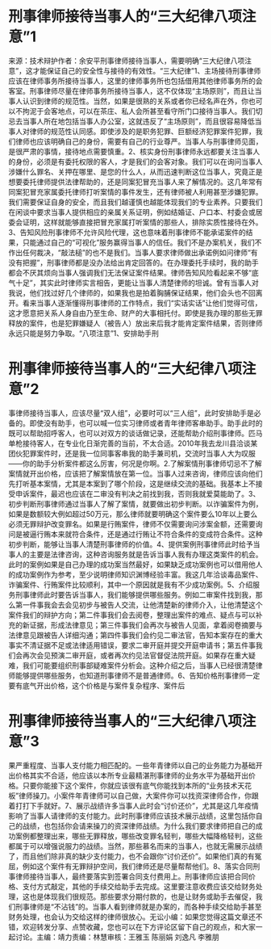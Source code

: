 # 刑事律师接待当事人的“三大纪律八项注意”1

来源：技术辩护作者：余安平刑事律师接待当事人，需要明确“三大纪律八项注意”，这才能保证自己的安全性与接待的有效性。“三大纪律”1、主场接待刑事律师应该在律师事务所接待当事人，这里的律师事务所也包括借用其他律师事务所的会客室。刑事律师尽量在律师事务所接待当事人，这不仅体现“主场原则”，而且让当事人认识到律师的规范性。当然，如果是很熟的关系或者你已经名声在外，你也可以不拘泥于会客地点，可以在茶庄、私人会所甚至看守所门口接待当事人。我们切忌去当事人所在地包括当事人办公室，这就违反了“主场原则”，而且很容易降低当事人对律师的规范性认同感。即使涉及的是职务犯罪、巨额经济犯罪案件犯罪，我们律师也应该明确自己的身份，需要有自己的行业尊严。当事人与刑事律师见面，是很严肃的事情，接待地点需要慎重。2、核实身份刑事律师永远都要关注当事人的身份，必须是有委托权限的客人，才是我们的会客对象。我们可以在询问当事人涉嫌什么罪名、关押在哪里、是您的什么人，从而迅速判断这位当事人，究竟正是想要委托律师提供法律帮助的，还是同案犯冒充当事人来了解情况的。这几年常有同案犯冒充家属委托律师打听案情的事件发生，还有律师被人利用甚至涉嫌犯罪。我们需要保证自身的安全，而且我们越谨慎也越能体现我们的专业素养。只要我们在闲谈中要求当事人提供相应的亲属关系证明，例如结婚证、户口本、村委会或居委会证明，这样就能够直接把冒充家属打听案情的那些人，排除实质性接待在外。3、告知风险刑事律师不允许风险代理，这也意味着刑事律师不能承诺案件的结果，只能通过自己的“可视化”服务赢得当事人的信任。我们不是办案机关，我们不作出任何裁决，“敲法槌”的也不是我们。当事人要求律师做出承诺例如问律师“有没有把握”，刑事律师都是没办法给出肯定回答的。在办理委托手续时，我的助手都会不厌其烦向当事人强调我们无法保证案件结果。律师告知风险看起来不够“底气十足”，其实此时律师实言相告，更能让当事人清楚律师的坦诚。曾有当事人对我说，他们找过好几个律师的，如果我也是拍着胸脯保证结果，他们会头也不回离开。看来当事人逐渐懂得刑事律师的工作特点，我们“实话实话”让他们觉得可信，这才愿意把关系人身自由乃至生命、财产的大事相托付。即使是我办理的那些无罪释放的案件，也是犯罪嫌疑人（被告人）放出来后我才能肯定案件结果，否则律师永远只能是努力争取。“八项注意”1、安排助手刑

# 刑事律师接待当事人的“三大纪律八项注意”2

事律师接待当事人，应该尽量“双人组”，必要时可以“三人组”，此时安排助手是必备的。即使没有助手，也可以喊一位实习律师或者青年律师客串助手。助手此时的既可以帮助招呼客人，也可以对双方的谈话做记录，还能帮助介绍刑事律师。匹马单枪接待客人，在专业化日渐完善的当前，不太合适。2010年我去龙川县洽谈某团伙犯罪案件时，还是我一位同事客串我的助手兼司机，交流时当事人大为叹服——你的助手分析案件都这么厉害，何况是你啊。2.了解案情刑事律师切忌不了解案情就开出价格，应该把了解案情放在第一位。当事人过来咨询，律师应该向他们先打听基本案情，尤其是本案到了哪个阶段，这是继续交流的基础。我基本上不接受申诉案件，最迟也应该在二审没有判决之前找到我，否则我就爱莫能助了。3、初步判断刑事律师通过当事人了解了案情，就要做出初步判断。以诈骗案件为例，如果是数额较大例如超过50万元，那么律师就要明确这个案件要么10年以上要么必须无罪辩护改变罪名。如果是行贿案件，律师不仅需要询问涉案金额，还需要询问是被逼行贿本来就符合条件，还是通过行贿让不符合条件的变成符合条件。这种初步判断，能够让当事人清楚刑事律师的价值。4、提供案例刑事律师此时给予当事人的主要是法律咨询，这种咨询服务就是告诉当事人我有办理这类案件的机会。此时的案例如果是自己办理的成功案当然最好，如果缺乏成功案例也可以借用他人的成功案例作为参考，至少说明律师知识渊博经验丰富。我这几年洽谈毒品案件、诈骗案件、行贿案件比较顺利，其中一个原因就是我有不少成功案例。5、介绍服务刑事律师此时要告诉当事人，我们能够提供哪些服务。例如二审案件找到我，那么第一件事我会去会见初步与被告人交流，让他清楚新的律师介入，让他清楚这个案件我们的辩护方向；第二件事我们会去阅卷，整理出案件的难点、疑点与可以补充的新证据，形成法律意见；第三件事我们会再次与被告人见面，拿着阅卷摘要与法律意见跟被告人详细沟通；第四件事我们会约见二审法官，告知本案存在的重大事实不清证据不足或法律适用错误，要求二审开庭并提交开庭申请书；第五件事我们会再次会见预演二审开庭，或者再次约见法官督促法院开庭。如果存在重大疑难，我们可能要组织刑事部疑难案件分析会。这种介绍之后，当事人已经很清楚律师能够提供哪些服务，也知道刑事律师不是普通律师。6、告知价格刑事律师一定要有底气开出价格，这个价格是与案件复杂程序、案件后

# 刑事律师接待当事人的“三大纪律八项注意”3

果严重程度、当事人支付能力相匹配的。一些年青律师以自己的业务能力为基础开出价格其实不合适，他应该以本所专业最精湛刑事律师的业务水平为基础开出价格。只要你能接下这个案件，你就应该很有底气你能找到本所的“业务技术天花板”律师操刀。小案件年青律师可以自己做，大案件你可以找资深律师合作，你跟着打打下手就好。7、展示战绩许多当事人此时会“讨价还价”，尤其是这几年疫情影响了当事人请律师的支付能力。此时刑事律师应该技术展示战绩，这里包括你自己的战绩，也包括你会请来操刀的资深律师战绩。为什么我们要求律师把自己的成功案例都整理出来，哪些无罪释放，哪些改变罪名轻判，哪些大幅降格轻判，这些都属于可以增强说服力的战绩。当然，那些慕名而来的当事人，也就无需展示战绩了，而且他们除非真的缺少支付能力，也不会跟你“讨价还价”。如果他们真的有冤屈，例如这个案件有无罪辩护空间，我们律师还是尽量帮帮他们。8、落实合同刑事律师接待当事人，最终要落实到签署合同支付费用上。刑事律师应该把合同价格、支付方式敲定，其他的手续交给助手去完成。这里要注意收费应该交给财务处理，这也是体现我们很规范。那些要求分期付款的，也是让财务或助手去催促，我们刑事律师是“不沾钱”的。当事人看到律师就是办案的，而各种手续交给助手甚至财务处理，也会认为交给这样的律师很放心。无讼小编：如果您觉得这篇文章还不错，欢迎转发分享、点赞收藏，您也可以在下方评论区留下自己的观点，和大家一起讨论。主编：靖力责编：林慧审核：王雅玉 陈丽娟 刘逸凡 李雅朋

